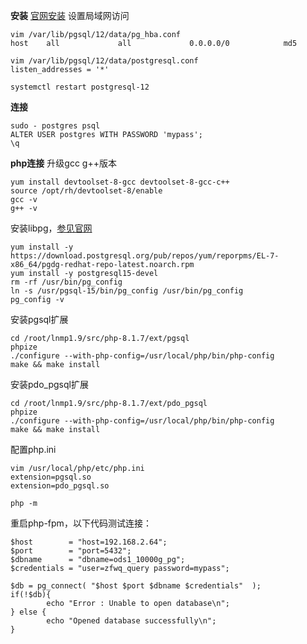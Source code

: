 **安装**
[官网安装](https://www.postgresql.org/download/linux/redhat/)
设置局域网访问
```
vim /var/lib/pgsql/12/data/pg_hba.conf
host    all             all             0.0.0.0/0            md5

vim /var/lib/pgsql/12/data/postgresql.conf
listen_addresses = '*'

systemctl restart postgresql-12
```
**连接**
```
sudo - postgres psql
ALTER USER postgres WITH PASSWORD 'mypass';
\q
```

**php连接**
升级gcc g++版本
```
yum install devtoolset-8-gcc devtoolset-8-gcc-c++
source /opt/rh/devtoolset-8/enable
gcc -v
g++ -v
```
安装libpg，[参见官网](https://www.postgresql.org/download/linux/redhat/)
```
yum install -y https://download.postgresql.org/pub/repos/yum/reporpms/EL-7-x86_64/pgdg-redhat-repo-latest.noarch.rpm
yum install -y postgresql15-devel
rm -rf /usr/bin/pg_config
ln -s /usr/pgsql-15/bin/pg_config /usr/bin/pg_config
pg_config -v
```
安装pgsql扩展
```
cd /root/lnmp1.9/src/php-8.1.7/ext/pgsql
phpize
./configure --with-php-config=/usr/local/php/bin/php-config
make && make install
```
安装pdo_pgsql扩展
```
cd /root/lnmp1.9/src/php-8.1.7/ext/pdo_pgsql
phpize
./configure --with-php-config=/usr/local/php/bin/php-config
make && make install
```
配置php.ini
```
vim /usr/local/php/etc/php.ini
extension=pgsql.so
extension=pdo_pgsql.so

php -m
```
重启php-fpm，以下代码测试连接：
```
$host        = "host=192.168.2.64";
$port        = "port=5432";
$dbname      = "dbname=ods1_10000g_pg";
$credentials = "user=zfwq_query password=mypass";

$db = pg_connect( "$host $port $dbname $credentials"  );
if(!$db){
		echo "Error : Unable to open database\n";
} else {
		echo "Opened database successfully\n";
}
```